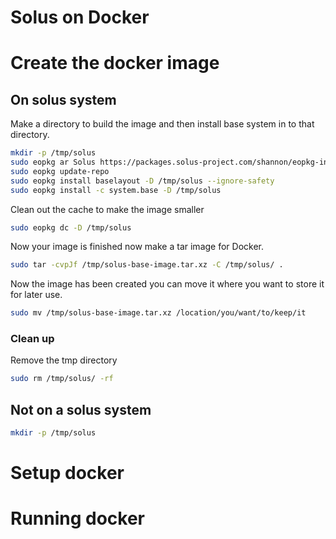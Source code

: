 # Solus on Docker

# Create the docker image

## On solus system

Make a directory to build the image and then install base system in to that directory.

```bash
mkdir -p /tmp/solus
sudo eopkg ar Solus https://packages.solus-project.com/shannon/eopkg-index.xml.xz -D /tmp/solus
sudo eopkg update-repo
sudo eopkg install baselayout -D /tmp/solus --ignore-safety
sudo eopkg install -c system.base -D /tmp/solus
```

Clean out the cache to make the image smaller

```bash
sudo eopkg dc -D /tmp/solus
```

Now your image is finished now make a tar image for Docker.

```bash
sudo tar -cvpJf /tmp/solus-base-image.tar.xz -C /tmp/solus/ .
```

Now the image has been created you can move it where you want to store it for later use.

```bash
sudo mv /tmp/solus-base-image.tar.xz /location/you/want/to/keep/it
```

### Clean up 

Remove the tmp directory

```bash
sudo rm /tmp/solus/ -rf
```


## Not on a solus system

```bash
mkdir -p /tmp/solus
```

# Setup docker 

# Running docker 
